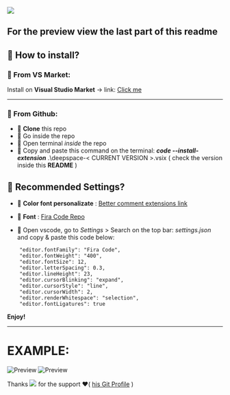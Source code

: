 ![](https://img.shields.io/github/package-json/v/twopill/deepSpace-vscodetheme?color=A2D3C2&style=for-the-badge)

## For the preview view the last part of this readme 

## 📌  How to install?


### 📍 From VS Market:

Install on **Visual Studio Market** -> link: <a href="https://marketplace.visualstudio.com/items?itemName=twopill.deepspace">Click me</a> 

----------------------------------------------------
### 📌 From Github: 

* 📍 **Clone** this repo 
* 📍 Go inside the repo 
* 📍 Open terminal _inside_ the repo 
* 📍 Copy and paste this command on the terminal: ***code --install-extension*** .\deepspace-< CURRENT VERSION >.vsix ( check the version inside this **README** ) 

## 📌 Recommended Settings?

* 📍 **Color font personalizate** : <a href="https://marketplace.visualstudio.com/items?itemName=aaron-bond.better-comments">Better comment extensions link</a>
* 📍 **Font** :  <a href="https://github.com/tonsky/FiraCode">Fira Code Repo</a>

* 📍 Open vscode, go to _Settings_ > Search on the top bar: _settings.json_ and copy & paste this code below:
```
    "editor.fontFamily": "Fira Code",
    "editor.fontWeight": "400",
    "editor.fontSize": 12,
    "editor.letterSpacing": 0.3,
    "editor.lineHeight": 23,
    "editor.cursorBlinking": "expand",
    "editor.cursorStyle": "line",
    "editor.cursorWidth": 2,
    "editor.renderWhitespace": "selection",
    "editor.fontLigatures": true
```

**Enjoy!**

----------------------------------------------------

# EXAMPLE:

![Preview](https://github.com/twopill/deepSpace-vscodetheme/blob/main/typescript_style.png)
![Preview](https://github.com/twopill/deepSpace-vscodetheme/blob/main/html_style.png)

Thanks ![](https://img.shields.io/github/followers/MattiaCintura?label=Mattia%20Cintura&style=social) for the support ❤️( <a href="https://github.com/MattiaCintura"> his Git Profile</a> )  
